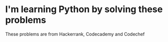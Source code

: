 # I'm learning Python by solving these problems
These problems are from Hackerrank, Codecademy and Codechef
